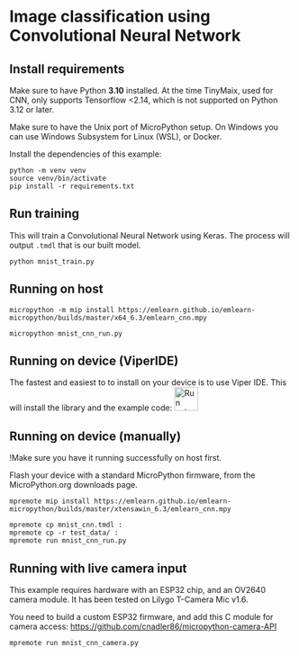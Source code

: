 
# Image classification using Convolutional Neural Network


## Install requirements

Make sure to have Python **3.10** installed.
At the time TinyMaix, used for CNN, only supports Tensorflow <2.14,
which is not supported on Python 3.12 or later.

Make sure to have the Unix port of MicroPython setup.
On Windows you can use Windows Subsystem for Linux (WSL), or Docker.

Install the dependencies of this example:
```console
python -m venv venv
source venv/bin/activate
pip install -r requirements.txt
```

## Run training

This will train a Convolutional Neural Network using Keras.
The process will output `.tmdl` that is our built model.

```console
python mnist_train.py
```

## Running on host

```console
micropython -m mip install https://emlearn.github.io/emlearn-micropython/builds/master/x64_6.3/emlearn_cnn.mpy

micropython mnist_cnn_run.py
```

## Running on device (ViperIDE)

The fastest and easiest to to install on your device is to use Viper IDE.
This will install the library and the example code:
[<img src="https://raw.githubusercontent.com/vshymanskyy/ViperIDE/refs/heads/main/assets/btn_run.png" alt="Run using ViperIDE" height="42"/>](https://viper-ide.org/?install=github:emlearn/emlearn-micropython/examples/mnist_cnn)


## Running on device (manually)

!Make sure you have it running successfully on host first.

Flash your device with a standard MicroPython firmware,
from the MicroPython.org downloads page.

```console
mpremote mip install https://emlearn.github.io/emlearn-micropython/builds/master/xtensawin_6.3/emlearn_cnn.mpy
```

```console
mpremote cp mnist_cnn.tmdl :
mpremote cp -r test_data/ :
mpremote run mnist_cnn_run.py
```

## Running with live camera input

This example requires hardware with an ESP32 chip, and an OV2640 camera module.
It has been tested on Lilygo T-Camera Mic v1.6. 

You need to build a custom ESP32 firmware,
and add this C module for camera access:
https://github.com/cnadler86/micropython-camera-API

```
mpremote run mnist_cnn_camera.py
```

